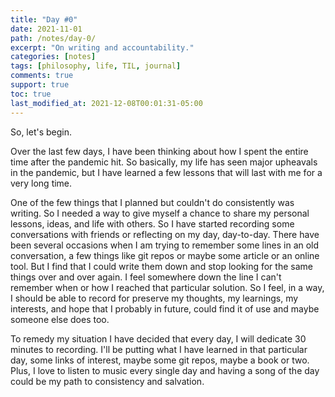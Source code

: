 ```yaml
---
title: "Day #0"
date: 2021-11-01
path: /notes/day-0/
excerpt: "On writing and accountability."
categories: [notes]
tags: [philosophy, life, TIL, journal]
comments: true
support: true
toc: true
last_modified_at: 2021-12-08T00:01:31-05:00
---
```


So, let's begin.

Over the last few days, I have been thinking about how I spent the entire time after the pandemic hit. So basically, my life has seen major upheavals in the pandemic, but I have learned a few lessons that will last with me for a very long time.

One of the few things that I planned but couldn't do consistently was writing. So I needed a way to give myself a chance to share my personal lessons, ideas, and life with others. So I have started recording some conversations with friends or reflecting on my day, day-to-day. There have been several occasions when I am trying to remember some lines in an old conversation, a few things like git repos or maybe some article or an online tool. But I find that I could write them down and stop looking for the same things over and over again. I feel somewhere down the line I can't remember when or how I reached that particular solution. So I feel, in a way, I should be able to record for preserve my thoughts, my learnings, my interests, and hope that I probably in future, could find it of use and maybe someone else does too.

To remedy my situation I have decided that every day, I will dedicate 30 minutes to recording. I'll be putting what I have learned in that particular day, some links of interest, maybe some git repos, maybe a book or two. Plus, I love to listen to music every single day and having a song of the day could be my path to consistency and salvation.
